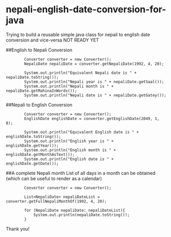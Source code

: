 # nepali-english-date-conversion-for-java
Trying to build a reusable simple java class for nepali to english date conversion and vice-versa
NOT READY YET


##English to Nepali Conversion

```
        Converter converter = new Converter();
        NepaliDate nepaliDate = converter.getNepaliDate(1992, 4, 20);
        
        System.out.println("Equivalent Nepali date is " + nepaliDate.toString());
        System.out.println("Nepali year is " + nepaliDate.getSaal());
        System.out.println("Nepali month is " + nepaliDate.getMahinaInWords());
        System.out.println("Nepali date is " + nepaliDate.getGatey());
```

##Nepali to English Conversion
```
        Converter converter = new Converter();
        EnglishDate englishDate = converter.getEnglishDate(2049, 1, 8);

        System.out.println("Equivalent English date is " + englishDate.toString());
        System.out.println("English year is " + englishDate.getYear());
        System.out.println("English month is " + englishDate.getMonthAsText());
        System.out.println("English date is " + englishDate.getDate());
```

##A complete Nepali month
List of all days in a month can be obtained (which can be useful to render as a calendar)

```
        Converter converter = new Converter();

        List<NepaliDate> nepaliDateList = converter.getFullNepaliMonthOf(1992, 4, 20);

        for (NepaliDate nepaliDate: nepaliDateList){
            System.out.println(nepaliDate.toString());
        }
```

Thank you!
